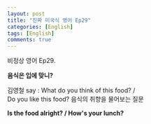 ```yaml
---
layout: post
title: "진짜 미국식 영어 Ep29"
categories: [English]
tags: [English]
comments: true
---
```


비정상 영어 Ep29.

<b>음식은 입에 맞니?</b>

김영철 say : What do you think of this food? / <br>
Do you like this food? 음식의 취향을 물어보는 질문 

<b>Is the food alright? / How's your lunch?</b>
